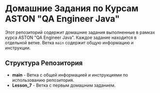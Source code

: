 # Домашние Задания по Курсам ASTON "QA Engineer Java"

Этот репозиторий содержит домашние задания выполненные в рамках курса ASTON "QA Engineer Java". Каждое задание находится в отдельной ветке. Ветка `main` содержит общую информацию и инструкции.


## Структура Репозитория

- **main** - Ветка с общей информацией и инструкциями по использованию репозитория.
- **Lesson_7** - Ветка с первым домашним заданием.




